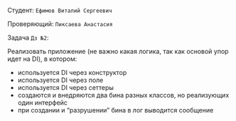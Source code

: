 Студент: `Ефимов Виталий Сергеевич`

Проверяющий: `Пиксаева Анастасия`

Задача `Дз №2`:

Реализовать приложение (не важно какая логика, так как основой упор идет на DI), в котором:

- используется DI через конструктор
- используется DI через поле
- используется DI через сеттеры
- создаются и внедряются два бина разных классов, но реализующих один интерфейс
- при создании и “разрушении” бина в лог выводится сообщение